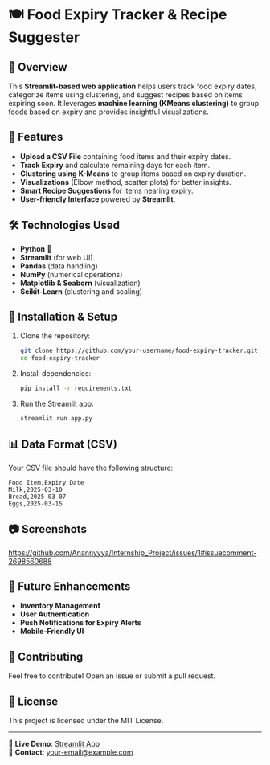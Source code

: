 # 🍽️ Food Expiry Tracker & Recipe Suggester

## 📌 Overview
This **Streamlit-based web application** helps users track food expiry dates, categorize items using clustering, and suggest recipes based on items expiring soon. It leverages **machine learning (KMeans clustering)** to group foods based on expiry and provides insightful visualizations.

## 🚀 Features
- **Upload a CSV File** containing food items and their expiry dates.
- **Track Expiry** and calculate remaining days for each item.
- **Clustering using K-Means** to group items based on expiry duration.
- **Visualizations** (Elbow method, scatter plots) for better insights.
- **Smart Recipe Suggestions** for items nearing expiry.
- **User-friendly Interface** powered by **Streamlit**.

## 🛠️ Technologies Used
- **Python** 🐍
- **Streamlit** (for web UI)
- **Pandas** (data handling)
- **NumPy** (numerical operations)
- **Matplotlib & Seaborn** (visualization)
- **Scikit-Learn** (clustering and scaling)

## 📂 Installation & Setup
1. Clone the repository:
   ```sh
   git clone https://github.com/your-username/food-expiry-tracker.git
   cd food-expiry-tracker
   ```

2. Install dependencies:
   ```sh
   pip install -r requirements.txt
   ```

3. Run the Streamlit app:
   ```sh
   streamlit run app.py
   ```

## 📊 Data Format (CSV)
Your CSV file should have the following structure:
```csv
Food Item,Expiry Date
Milk,2025-03-10
Bread,2025-03-07
Eggs,2025-03-15
```

## 📷 Screenshots
https://github.com/Anannyyya/Internship_Project/issues/1#issuecomment-2698560688

## 🎯 Future Enhancements
- **Inventory Management**
- **User Authentication**
- **Push Notifications for Expiry Alerts**
- **Mobile-Friendly UI**

## 🤝 Contributing
Feel free to contribute! Open an issue or submit a pull request.

## 📜 License
This project is licensed under the MIT License.

---

🔗 **Live Demo**: [Streamlit App](https://your-streamlit-app-link.streamlit.app)  
📧 **Contact**: [your-email@example.com](mailto:your-email@example.com)


